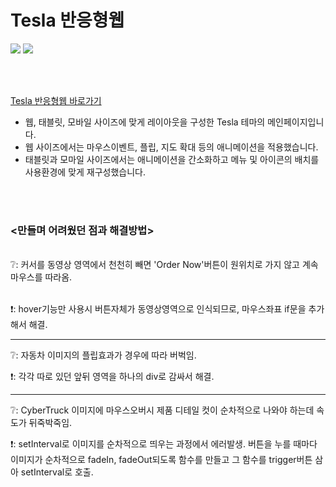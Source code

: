 # Tesla 반응형웹
<img src="https://img.shields.io/badge/JavaScript-F7DF1E?style=flat&logo=JavaScript&logoColor=white"/> <img src="https://img.shields.io/badge/jQuery-0769AD?style=flat&logo=jQuery&logoColor=white"/>

<br/><br/>

[Tesla 반응형웹 바로가기](https://woot9009.github.io/Tesla/)

- 웹, 태블릿, 모바일 사이즈에 맞게 레이아웃을 구성한 Tesla 테마의 메인페이지입니다.
- 웹 사이즈에서는 마우스이벤트, 플립, 지도 확대 등의 애니메이션을 적용했습니다.
- 태블릿과 모마일 사이즈에서는 애니메이션을 간소화하고 메뉴 및 아이콘의 배치를 사용환경에 맞게 재구성했습니다.

<br/><br/>

### <만들며 어려웠던 점과 해결방법>
<br/>
❔: 커서를 동영상 영역에서 천천히 빼면 'Order Now'버튼이 원위치로 가지 않고 계속 마우스를 따라옴.<br/><br/>

❗: hover기능만 사용시 버튼자체가 동영상영역으로 인식되므로, 마우스좌표 if문을 추가해서 해결.
___

❔: 자동차 이미지의 플립효과가 경우에 따라 버벅임.

❗: 각각 따로 있던 앞뒤 영역을 하나의 div로 감싸서 해결.
___

❔: CyberTruck 이미지에 마우스오버시 제품 디테일 컷이 순차적으로 나와야 하는데 속도가 뒤죽박죽임.

❗: setInterval로 이미지를 순차적으로 띄우는 과정에서 에러발생. 버튼을 누를 때마다 이미지가 순차적으로 fadeIn, fadeOut되도록 함수를 만들고 그 함수를 trigger버튼 삼아 setInterval로 호출.
